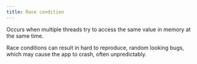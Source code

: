 ```yaml
---
title: Race condition
---
```

Occurs when multiple threads try to access the same value in memory at the same time.

Race conditions can result in hard to reproduce, random looking bugs, which may cause the app to crash, often unpredictably.

